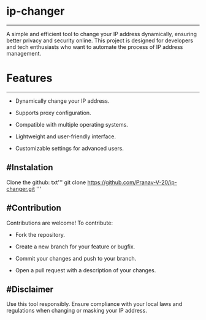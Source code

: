 # ip-changer
---
A simple and efficient tool to change your IP address dynamically, ensuring better privacy and security online. This project is designed for developers and tech enthusiasts who want to automate the process of IP address management.

# Features
---
- Dynamically change your IP address.

- Supports proxy configuration.

- Compatible with multiple operating systems.

- Lightweight and user-friendly interface.

- Customizable settings for advanced users.

#Instalation
---
Clone the github:
txt'''
git clone https://github.com/Pranav-V-20/ip-changer.git
'''

#Contribution
---
Contributions are welcome! To contribute:

- Fork the repository.

- Create a new branch for your feature or bugfix.

- Commit your changes and push to your branch.

- Open a pull request with a description of your changes.

#Disclaimer
---
Use this tool responsibly. Ensure compliance with your local laws and regulations when changing or masking your IP address.
